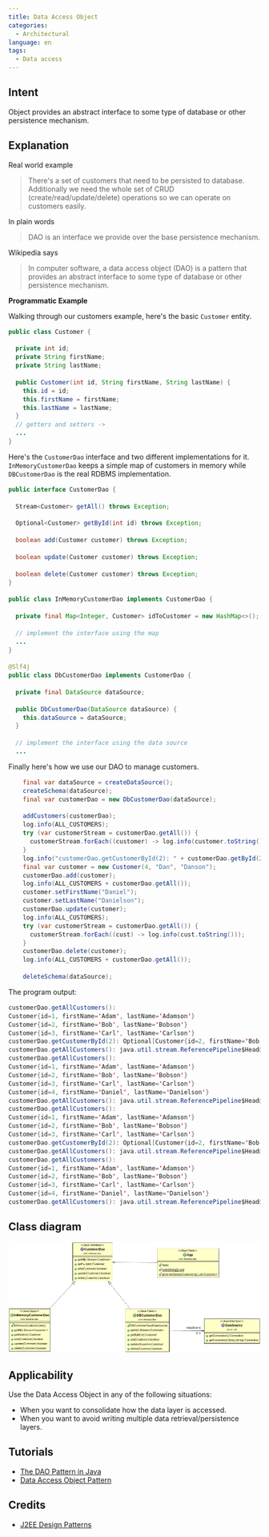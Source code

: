 ```yaml
---
title: Data Access Object
categories:
  - Architectural
language: en
tags:
  - Data access
---
```


## Intent

Object provides an abstract interface to some type of database or other persistence mechanism.

## Explanation

Real world example

> There's a set of customers that need to be persisted to database. Additionally we need the whole 
> set of CRUD (create/read/update/delete) operations so we can operate on customers easily. 

In plain words

> DAO is an interface we provide over the base persistence mechanism. 

Wikipedia says

> In computer software, a data access object (DAO) is a pattern that provides an abstract interface 
> to some type of database or other persistence mechanism.

**Programmatic Example**

Walking through our customers example, here's the basic `Customer` entity.

```java
public class Customer {

  private int id;
  private String firstName;
  private String lastName;

  public Customer(int id, String firstName, String lastName) {
    this.id = id;
    this.firstName = firstName;
    this.lastName = lastName;
  }
  // getters and setters ->
  ...
}
```

Here's the `CustomerDao` interface and two different implementations for it. `InMemoryCustomerDao` 
keeps a simple map of customers in memory while `DBCustomerDao` is the real RDBMS implementation.

```java
public interface CustomerDao {

  Stream<Customer> getAll() throws Exception;

  Optional<Customer> getById(int id) throws Exception;

  boolean add(Customer customer) throws Exception;

  boolean update(Customer customer) throws Exception;

  boolean delete(Customer customer) throws Exception;
}

public class InMemoryCustomerDao implements CustomerDao {

  private final Map<Integer, Customer> idToCustomer = new HashMap<>();

  // implement the interface using the map
  ...
}

@Slf4j
public class DbCustomerDao implements CustomerDao {

  private final DataSource dataSource;

  public DbCustomerDao(DataSource dataSource) {
    this.dataSource = dataSource;
  }

  // implement the interface using the data source
  ...
```

Finally here's how we use our DAO to manage customers.

```java
    final var dataSource = createDataSource();
    createSchema(dataSource);
    final var customerDao = new DbCustomerDao(dataSource);
    
    addCustomers(customerDao);
    log.info(ALL_CUSTOMERS);
    try (var customerStream = customerDao.getAll()) {
      customerStream.forEach((customer) -> log.info(customer.toString()));
    }
    log.info("customerDao.getCustomerById(2): " + customerDao.getById(2));
    final var customer = new Customer(4, "Dan", "Danson");
    customerDao.add(customer);
    log.info(ALL_CUSTOMERS + customerDao.getAll());
    customer.setFirstName("Daniel");
    customer.setLastName("Danielson");
    customerDao.update(customer);
    log.info(ALL_CUSTOMERS);
    try (var customerStream = customerDao.getAll()) {
      customerStream.forEach((cust) -> log.info(cust.toString()));
    }
    customerDao.delete(customer);
    log.info(ALL_CUSTOMERS + customerDao.getAll());
    
    deleteSchema(dataSource);
```

The program output:

```java
customerDao.getAllCustomers(): 
Customer{id=1, firstName='Adam', lastName='Adamson'}
Customer{id=2, firstName='Bob', lastName='Bobson'}
Customer{id=3, firstName='Carl', lastName='Carlson'}
customerDao.getCustomerById(2): Optional[Customer{id=2, firstName='Bob', lastName='Bobson'}]
customerDao.getAllCustomers(): java.util.stream.ReferencePipeline$Head@7cef4e59
customerDao.getAllCustomers(): 
Customer{id=1, firstName='Adam', lastName='Adamson'}
Customer{id=2, firstName='Bob', lastName='Bobson'}
Customer{id=3, firstName='Carl', lastName='Carlson'}
Customer{id=4, firstName='Daniel', lastName='Danielson'}
customerDao.getAllCustomers(): java.util.stream.ReferencePipeline$Head@2db0f6b2
customerDao.getAllCustomers(): 
Customer{id=1, firstName='Adam', lastName='Adamson'}
Customer{id=2, firstName='Bob', lastName='Bobson'}
Customer{id=3, firstName='Carl', lastName='Carlson'}
customerDao.getCustomerById(2): Optional[Customer{id=2, firstName='Bob', lastName='Bobson'}]
customerDao.getAllCustomers(): java.util.stream.ReferencePipeline$Head@12c8a2c0
customerDao.getAllCustomers(): 
Customer{id=1, firstName='Adam', lastName='Adamson'}
Customer{id=2, firstName='Bob', lastName='Bobson'}
Customer{id=3, firstName='Carl', lastName='Carlson'}
Customer{id=4, firstName='Daniel', lastName='Danielson'}
customerDao.getAllCustomers(): java.util.stream.ReferencePipeline$Head@6ec8211c
```

## Class diagram

![alt text](./etc/dao.png "Data Access Object")

## Applicability

Use the Data Access Object in any of the following situations:

* When you want to consolidate how the data layer is accessed.
* When you want to avoid writing multiple data retrieval/persistence layers.

## Tutorials

* [The DAO Pattern in Java](https://www.baeldung.com/java-dao-pattern)
* [Data Access Object Pattern](https://www.tutorialspoint.com/design_pattern/data_access_object_pattern.htm)

## Credits

* [J2EE Design Patterns](https://www.amazon.com/gp/product/0596004273/ref=as_li_tl?ie=UTF8&camp=1789&creative=9325&creativeASIN=0596004273&linkCode=as2&tag=javadesignpat-20&linkId=48d37c67fb3d845b802fa9b619ad8f31)
